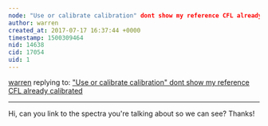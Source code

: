 ```yaml
---
node: "Use or calibrate calibration" dont show my reference CFL already calibrated
author: warren
created_at: 2017-07-17 16:37:44 +0000
timestamp: 1500309464
nid: 14638
cid: 17054
uid: 1
---
```




[warren](../profile/warren) replying to: ["Use or calibrate calibration" dont show my reference CFL already calibrated](../notes/JSAENZ/07-10-2017/use-or-calibrate-calibration-dont-show-my-reference-cfl-already-calibrated)

----
Hi, can you link to the spectra you're talking about so we can see? Thanks!